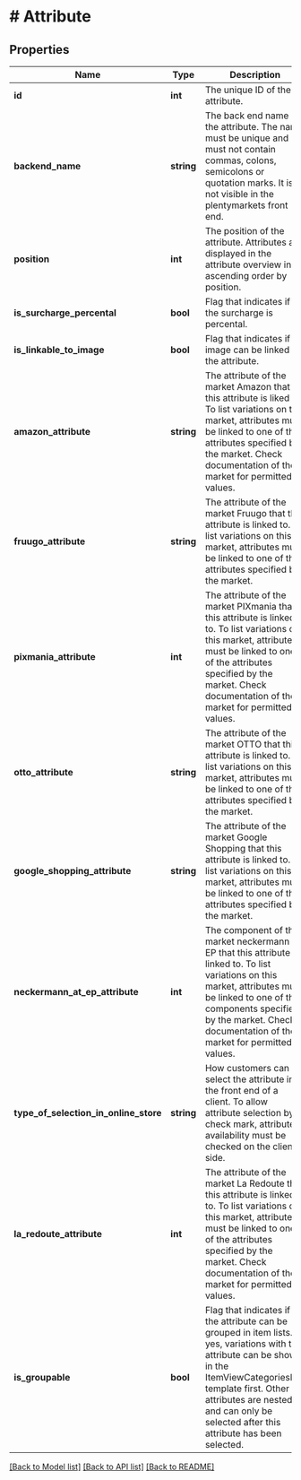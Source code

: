 # # Attribute

## Properties

Name | Type | Description | Notes
------------ | ------------- | ------------- | -------------
**id** | **int** | The unique ID of the attribute. | [optional]
**backend_name** | **string** | The back end name of the attribute. The name must be unique and must not contain commas, colons, semicolons or quotation marks. It is not visible in the plentymarkets front end. | [optional]
**position** | **int** | The position of the attribute. Attributes are displayed in the attribute overview in ascending order by position. | [optional]
**is_surcharge_percental** | **bool** | Flag that indicates if the surcharge is percental. | [optional]
**is_linkable_to_image** | **bool** | Flag that indicates if an image can be linked to the attribute. | [optional]
**amazon_attribute** | **string** | The attribute of the market Amazon that this attribute is liked to. To list variations on this market, attributes must be linked to one of the attributes specified by the market. Check documentation of the market for permitted values. | [optional]
**fruugo_attribute** | **string** | The attribute of the market Fruugo that this attribute is linked to. To list variations on this market, attributes must be linked to one of the attributes specified by the market. | [optional]
**pixmania_attribute** | **int** | The attribute of the market PIXmania that this attribute is linked to. To list variations on this market, attributes must be linked to one of the attributes specified by the market. Check documentation of the market for permitted values. | [optional]
**otto_attribute** | **string** | The attribute of the market OTTO that this attribute is linked to. To list variations on this market, attributes must be linked to one of the attributes specified by the market. | [optional]
**google_shopping_attribute** | **string** | The attribute of the market Google Shopping that this attribute is linked to. To list variations on this market, attributes must be linked to one of the attributes specified by the market. | [optional]
**neckermann_at_ep_attribute** | **int** | The component of the market neckermann AT EP that this attribute is linked to. To list variations on this market, attributes must be linked to one of the components specified by the market. Check documentation of the market for permitted values. | [optional]
**type_of_selection_in_online_store** | **string** | How customers can select the attribute in the front end of a client. To allow attribute selection by check mark, attribute availability must be checked on the client side. | [optional]
**la_redoute_attribute** | **int** | The attribute of the market La Redoute that this attribute is linked to. To list variations on this market, attributes must be linked to one of the attributes specified by the market. Check documentation of the market for permitted values. | [optional]
**is_groupable** | **bool** | Flag that indicates if the attribute can be grouped in item lists. If yes, variations with this attribute can be shown in the ItemViewCategoriesList template first. Other attributes are nested and can only be selected after this attribute has been selected. | [optional]

[[Back to Model list]](../../README.md#models) [[Back to API list]](../../README.md#endpoints) [[Back to README]](../../README.md)
